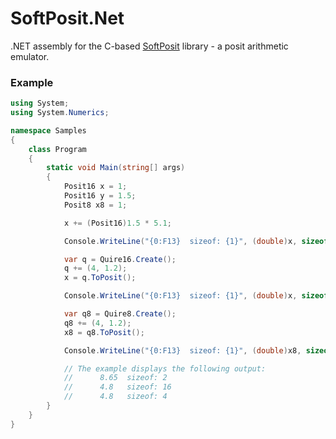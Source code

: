 # SoftPosit.Net

.NET assembly for the C-based [SoftPosit](https://gitlab.com/cerlane/SoftPosit) library - a posit arithmetic emulator.


### Example

```csharp
using System;
using System.Numerics;

namespace Samples
{
    class Program
    {
        static void Main(string[] args)
        {
            Posit16 x = 1;
            Posit16 y = 1.5;
            Posit8 x8 = 1;

            x += (Posit16)1.5 * 5.1;

            Console.WriteLine("{0:F13}  sizeof: {1}", (double)x, sizeof(Posit16));

            var q = Quire16.Create();
            q += (4, 1.2);
            x = q.ToPosit();

            Console.WriteLine("{0:F13}  sizeof: {1}", (double)x, sizeof(Quire16));

            var q8 = Quire8.Create();
            q8 += (4, 1.2);
            x8 = q8.ToPosit();

            Console.WriteLine("{0:F13}  sizeof: {1}", (double)x8, sizeof(Quire8));

            // The example displays the following output:
            //      8.65  sizeof: 2
            //      4.8   sizeof: 16
            //      4.8   sizeof: 4
        }
    }
}
```
